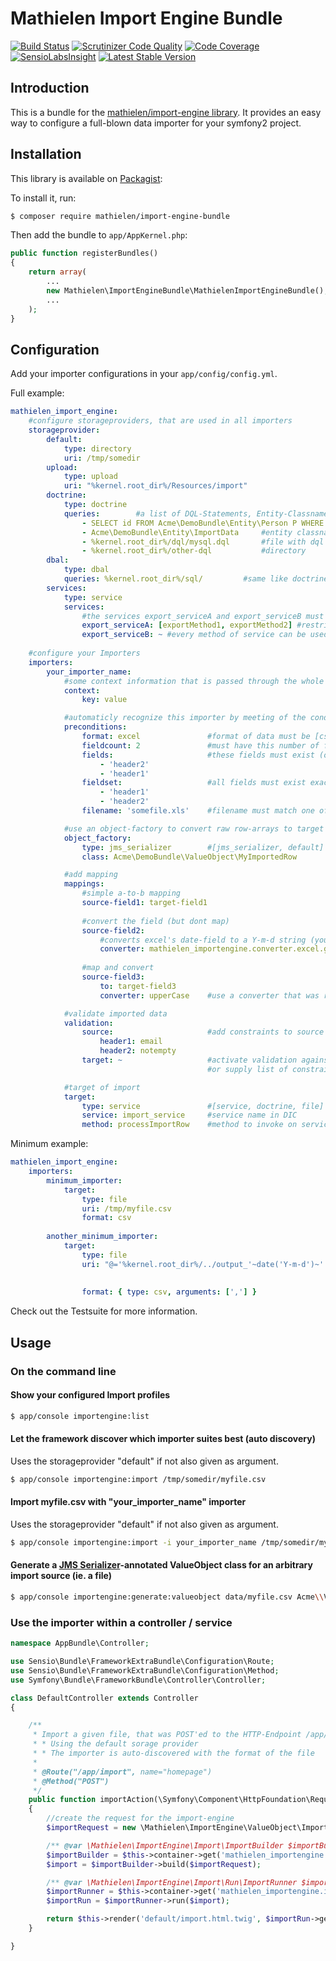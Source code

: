 Mathielen Import Engine Bundle
==========================

[![Build Status](https://travis-ci.org/mathielen/ImportEngineBundle.png?branch=master)](https://travis-ci.org/mathielen/ImportEngineBundle)
[![Scrutinizer Code Quality](https://scrutinizer-ci.com/g/mathielen/ImportEngineBundle/badges/quality-score.png?b=master)](https://scrutinizer-ci.com/g/mathielen/ImportEngineBundle/?branch=master)
[![Code Coverage](https://scrutinizer-ci.com/g/mathielen/ImportEngineBundle/badges/coverage.png?b=master)](https://scrutinizer-ci.com/g/mathielen/ImportEngineBundle/?branch=master)
[![SensioLabsInsight](https://insight.sensiolabs.com/projects/16f2af0e-9318-47f7-bd12-d3f07caf1d21/mini.png)](https://insight.sensiolabs.com/projects/16f2af0e-9318-47f7-bd12-d3f07caf1d21)
[![Latest Stable Version](https://poser.pugx.org/mathielen/import-engine-bundle/v/stable.png)](https://packagist.org/packages/mathielen/import-engine-bundle)


Introduction
------------
This is a bundle for the [mathielen/import-engine library](https://github.com/mathielen/import-engine).
It provides an easy way to configure a full-blown data importer for your symfony2 project.

Installation
------------
This library is available on [Packagist](https://packagist.org/packages/mathielen/import-engine-bundle):

To install it, run: 

```bash
$ composer require mathielen/import-engine-bundle
```

Then add the bundle to `app/AppKernel.php`:

```php
public function registerBundles()
{
    return array(
        ...
        new Mathielen\ImportEngineBundle\MathielenImportEngineBundle(),
        ...
    );
}
```

Configuration
------------
Add your importer configurations in your `app/config/config.yml`.

Full example:
```yaml
mathielen_import_engine:
    #configure storageproviders, that are used in all importers
    storageprovider:
        default:
            type: directory
            uri: /tmp/somedir
        upload:
            type: upload
            uri: "%kernel.root_dir%/Resources/import"
        doctrine:
            type: doctrine
            queries:        #a list of DQL-Statements, Entity-Classnames, filenames or directories
                - SELECT id FROM Acme\DemoBundle\Entity\Person P WHERE P.age > 10   #dql statement
                - Acme\DemoBundle\Entity\ImportData     #entity classname
                - %kernel.root_dir%/dql/mysql.dql       #file with dql statement in it
                - %kernel.root_dir%/other-dql           #directory
        dbal:
            type: dbal
            queries: %kernel.root_dir%/sql/         #same like doctrine
        services:
            type: service
            services:
                #the services export_serviceA and export_serviceB must be configured in DIC
                export_serviceA: [exportMethod1, exportMethod2] #restrict to specific methods of service
                export_serviceB: ~ #every method of service can be used
                 
    #configure your Importers
    importers:
        your_importer_name:
            #some context information that is passed through the whole process
            context:
                key: value

            #automaticly recognize this importer by meeting of the conditions below
            preconditions:
                format: excel               #format of data must be [csv, excel, xml]
                fieldcount: 2               #must have this number of fields
                fields:                     #these fields must exist (order is irrelevant)
                    - 'header2'
                    - 'header1'
                fieldset:                   #all fields must exist exactly this order
                    - 'header1'
                    - 'header2'
                filename: 'somefile.xls'    #filename must match one of these regular expression(s) (can be a list)

            #use an object-factory to convert raw row-arrays to target objects
            object_factory:
                type: jms_serializer        #[jms_serializer, default]
                class: Acme\DemoBundle\ValueObject\MyImportedRow

            #add mapping
            mappings:
                #simple a-to-b mapping
                source-field1: target-field1
                
                #convert the field (but dont map)
                source-field2: 
                    #converts excel's date-field to a Y-m-d string (you can use your own service-id here)
                    converter: mathielen_importengine.converter.excel.genericdate
                        
                #map and convert
                source-field3:
                    to: target-field3
                    converter: upperCase    #use a converter that was registered with the converter-provider

            #validate imported data
            validation:
                source:                     #add constraints to source fields
                    header1: email
                    header2: notempty
                target: ~                   #activate validation against generated object from object-factory (via annotations, xml)
                                            #or supply list of constraints like in source

            #target of import
            target:
                type: service               #[service, doctrine, file]
                service: import_service     #service name in DIC
                method: processImportRow    #method to invoke on service
```

Minimum example:
```yaml
mathielen_import_engine:
    importers:
        minimum_importer:
            target:
                type: file
                uri: /tmp/myfile.csv
                format: csv
                
        another_minimum_importer:
            target:
                type: file
                uri: "@='%kernel.root_dir%/../output_'~date('Y-m-d')~'.csv'"    #this uses symfony expression language
                                                                                #to create the filename. Just prefix your
                                                                                #expression with @=
                format: { type: csv, arguments: [','] }                         #delimiter is now ','                
```

Check out the Testsuite for more information.

Usage
------------

### On the command line

#### Show your configured Import profiles
```bash
$ app/console importengine:list
```

#### Let the framework discover which importer suites best (auto discovery) ####
Uses the storageprovider "default" if not also given as argument.
```bash
$ app/console importengine:import /tmp/somedir/myfile.csv
```

#### Import myfile.csv with "your_importer_name" importer ####
Uses the storageprovider "default" if not also given as argument.
```bash
$ app/console importengine:import -i your_importer_name /tmp/somedir/myfile.csv
```

#### Generate a [JMS Serializer](http://jmsyst.com/libs/serializer)-annotated ValueObject class for an arbitrary import source (ie. a file)
```bash
$ app/console importengine:generate:valueobject data/myfile.csv Acme\\ValueObject\\MyFileRow src
```

### Use the importer within a controller / service

```php
namespace AppBundle\Controller;

use Sensio\Bundle\FrameworkExtraBundle\Configuration\Route;
use Sensio\Bundle\FrameworkExtraBundle\Configuration\Method;
use Symfony\Bundle\FrameworkBundle\Controller\Controller;

class DefaultController extends Controller
{

    /**
     * Import a given file, that was POST'ed to the HTTP-Endpoint /app/import
     * * Using the default sorage provider
     * * The importer is auto-discovered with the format of the file
     *
     * @Route("/app/import", name="homepage")
     * @Method("POST")
     */
    public function importAction(\Symfony\Component\HttpFoundation\Request $request)
    {
        //create the request for the import-engine
        $importRequest = new \Mathielen\ImportEngine\ValueObject\ImportRequest($request->files->getIterator()->current());

        /** @var \Mathielen\ImportEngine\Import\ImportBuilder $importBuilder */
        $importBuilder = $this->container->get('mathielen_importengine.import.builder');
        $import = $importBuilder->build($importRequest);

        /** @var \Mathielen\ImportEngine\Import\Run\ImportRunner $importRunner */
        $importRunner = $this->container->get('mathielen_importengine.import.runner');
        $importRun = $importRunner->run($import);

        return $this->render('default/import.html.twig', $importRun->getStatistics());
    }

}
```
